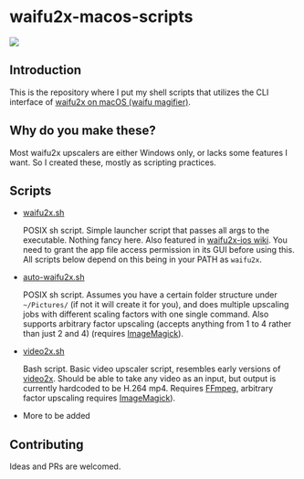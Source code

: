 # waifu2x-macos-scripts
[![](https://img.shields.io/github/license/i0ntempest/waifu2x-macos-scripts.svg)](https://github.com/imxieyi/waifu2x-ios/blob/master/LICENSE)
## Introduction

This is the repository where I put my shell scripts that utilizes the CLI interface of [waifu2x on macOS (waifu magifier)](https://github.com/imxieyi/waifu2x-ios). 

## Why do you make these?

Most waifu2x upscalers are either Windows only, or lacks some features I want. So I created these, mostly as scripting practices.

## Scripts
- [waifu2x.sh](./Scripts/waifu2x.sh)

    POSIX sh script. Simple launcher script that passes all args to the executable. Nothing fancy here. Also featured in [waifu2x-ios wiki](https://github.com/imxieyi/waifu2x-ios/wiki/Usage-for-Command-Line-\(CLI\)-on-macOS-Version). You need to grant the app file access permission in its GUI before using this. All scripts below depend on this being in your PATH as `waifu2x`.

- [auto-waifu2x.sh](./Scripts/auto-waifu2x.sh)

    POSIX sh script. Assumes you have a certain folder structure under `~/Pictures/` (if not it will create it for you), and does multiple upscaling jobs with different scaling factors with one single command. Also supports arbitrary factor upscaling (accepts anything from 1 to 4 rather than just 2 and 4) (requires [ImageMagick](https://imagemagick.org)).

- [video2x.sh](./Scripts/video2x.sh)

    Bash script. Basic video upscaler script, resembles early versions of [video2x](https://video2x.org). Should be able to take any video as an input, but output is currently hardcoded to be H.264 mp4. Requires [FFmpeg](https://ffmpeg.org), arbitrary factor upscaling requires [ImageMagick](https://imagemagick.org)).

- More to be added

## Contributing
Ideas and PRs are welcomed.
